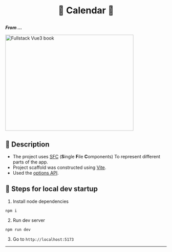 # <p align="center">:calendar: Calendar :calendar:</p>

<p><strong><em>From ...</strong></em></p>

<img src="https://madewithnetworkfra.fra1.digitaloceanspaces.com/spatie-space-production/1747/fullstack-vue-guide.jpg" alt="Fullstack Vue3 book" style="width: 400px; height: 300px; display: block">

## :star2: Description

- The project uses [SFC](https://vuejs.org/guide/scaling-up/sfc.html) (<strong>S</strong>ingle <strong>F</strong>ile <strong>C</strong>omponents) To represent different parts of the app.
- Project scaffold was constructed using [Vite](vitjs.dev).
- Used the [options API](https://vuejs.org/guide/introduction.html#api-styles).

## :footprints: Steps for local dev startup

1. Install node dependencies

```shell
npm i
```

2. Run dev server

```shell
npm run dev
```

3. Go to `http://localhost:5173`

---

